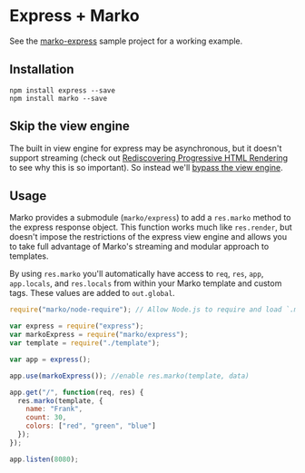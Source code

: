 # Express + Marko

See the [marko-express](https://github.com/marko-js/examples/tree/master/examples/lasso-express) sample
project for a working example.

## Installation

```
npm install express --save
npm install marko --save
```

## Skip the view engine

The built in view engine for express may be asynchronous, but it doesn't support streaming (check out [Rediscovering Progressive HTML Rendering](http://www.ebaytechblog.com/2014/12/08/async-fragments-rediscovering-progressive-html-rendering-with-marko/) to see why this is so important). So instead we'll [bypass the view engine](https://strongloop.com/strongblog/bypassing-express-view-rendering-for-speed-and-modularity/).

## Usage

Marko provides a submodule (`marko/express`) to add a `res.marko` method to the express response object. This function works much like `res.render`, but doesn't impose the restrictions of the express view engine and allows you to take full advantage of Marko's streaming and modular approach to templates.

By using `res.marko` you'll automatically have access to `req`, `res`, `app`, `app.locals`, and `res.locals` from within your Marko template and custom tags. These values are added to `out.global`.

```javascript
require("marko/node-require"); // Allow Node.js to require and load `.marko` files

var express = require("express");
var markoExpress = require("marko/express");
var template = require("./template");

var app = express();

app.use(markoExpress()); //enable res.marko(template, data)

app.get("/", function(req, res) {
  res.marko(template, {
    name: "Frank",
    count: 30,
    colors: ["red", "green", "blue"]
  });
});

app.listen(8080);
```
